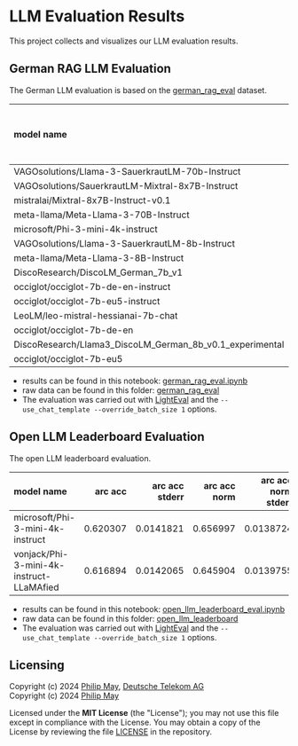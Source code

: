 # LLM Evaluation Results

This project collects and visualizes our LLM evaluation results.

## German RAG LLM Evaluation

The German LLM evaluation is based on the
[german_rag_eval](https://huggingface.co/datasets/deutsche-telekom/Ger-RAG-eval) dataset.

| model name                                               |   choose context by question acc |   choose question by context acc |   context question match acc |   question answer match acc |   all acc |   all acc stderr |
|:---------------------------------------------------------|---------------------------------:|---------------------------------:|-----------------------------:|----------------------------:|----------:|-----------------:|
| VAGOsolutions/Llama-3-SauerkrautLM-70b-Instruct          |                            0.998 |                            1     |                        0.973 |                       0.949 |   0.98    |       0.0033755  |
| VAGOsolutions/SauerkrautLM-Mixtral-8x7B-Instruct         |                            0.953 |                            0.998 |                        0.975 |                       0.974 |   0.975   |       0.00452096 |
| mistralai/Mixtral-8x7B-Instruct-v0.1                     |                            0.94  |                            0.998 |                        0.973 |                       0.973 |   0.971   |       0.00479586 |
| meta-llama/Meta-Llama-3-70B-Instruct                     |                            0.94  |                            1     |                        0.974 |                       0.946 |   0.965   |       0.00492486 |
| microsoft/Phi-3-mini-4k-instruct                         |                            0.847 |                            0.998 |                        0.965 |                       0.964 |   0.9435  |       0.00612787 |
| VAGOsolutions/Llama-3-SauerkrautLM-8b-Instruct           |                            0.928 |                            0.824 |                        0.982 |                       0.906 |   0.91    |       0.00841656 |
| meta-llama/Meta-Llama-3-8B-Instruct                      |                            0.725 |                            0.855 |                        0.977 |                       0.943 |   0.875   |       0.00933624 |
| DiscoResearch/DiscoLM_German_7b_v1                       |                            0.625 |                            0.991 |                        0.914 |                       0.927 |   0.86425 |       0.0088514  |
| occiglot/occiglot-7b-de-en-instruct                      |                            0.343 |                            0.994 |                        0.863 |                       0.969 |   0.79225 |       0.00845623 |
| occiglot/occiglot-7b-eu5-instruct                        |                            0.722 |                            0.982 |                        0.587 |                       0.814 |   0.77625 |       0.0115674  |
| LeoLM/leo-mistral-hessianai-7b-chat                      |                            0.865 |                            0.949 |                        0.735 |                       0.52  |   0.76725 |       0.0118855  |
| occiglot/occiglot-7b-de-en                               |                            0.453 |                            0.698 |                        0.501 |                       0.5   |   0.538   |       0.0154785  |
| DiscoResearch/Llama3_DiscoLM_German_8b_v0.1_experimental |                            0.303 |                            0.28  |                        0.751 |                       0.594 |   0.482   |       0.0144911  |
| occiglot/occiglot-7b-eu5                                 |                            0.327 |                            0.582 |                        0.5   |                       0.5   |   0.47725 |       0.0155215  |

- results can be found in this notebook: [german_rag_eval.ipynb](german_rag_eval.ipynb)
- raw data can be found in this folder: [german_rag_eval](german_rag_eval)
- The evaluation was carried out with [LightEval](https://github.com/huggingface/lighteval) and
the `--use_chat_template --override_batch_size 1` options.

## Open LLM Leaderboard Evaluation

The open LLM leaderboard evaluation.

| model name                               |   arc acc |   arc acc stderr |   arc acc norm |   arc acc norm stderr |   hellaswag acc |   hellaswag acc stderr |   hellaswag acc norm |   hellaswag acc norm stderr |   truthfulqa truthfulqa mc1 |   truthfulqa truthfulqa mc1 stderr |   truthfulqa truthfulqa mc2 |   truthfulqa truthfulqa mc2 stderr |   winogrande acc |   winogrande acc stderr |   gsm8k qem |   gsm8k qem stderr |   mmlu acc |   mmlu acc stderr |   all acc |   all acc stderr |   all acc norm |   all acc norm stderr |   all truthfulqa mc1 |   all truthfulqa mc1 stderr |   all truthfulqa mc2 |   all truthfulqa mc2 stderr |   all qem |   all qem stderr |
|:-----------------------------------------|----------:|-----------------:|---------------:|----------------------:|----------------:|-----------------------:|---------------------:|----------------------------:|----------------------------:|-----------------------------------:|----------------------------:|-----------------------------------:|-----------------:|------------------------:|------------:|-------------------:|-----------:|------------------:|----------:|-----------------:|---------------:|----------------------:|---------------------:|----------------------------:|---------------------:|----------------------------:|----------:|-----------------:|
| microsoft/Phi-3-mini-4k-instruct         |  0.620307 |        0.0141821 |       0.656997 |             0.0138724 |        0.610635 |             0.0048661  |             0.787791 |                  0.00408036 |                    0.440636 |                          0.0173797 |                    0.626144 |                          0.015784  |         0.716654 |               0.0126648 |    0.636088 |          0.0132525 |   0.686758 |         0.0326675 |  0.68488  |        0.0315626 |       0.722394 |            0.00897639 |             0.440636 |                   0.0173797 |             0.626144 |                   0.015784  |  0.636088 |        0.0132525 |
| vonjack/Phi-3-mini-4k-instruct-LLaMAfied |  0.616894 |        0.0142065 |       0.645904 |             0.0139755 |        0.609241 |             0.00486923 |             0.789385 |                  0.00406912 |                    0.462668 |                          0.0174546 |                    0.63262  |                          0.0158538 |         0.724546 |               0.0125557 |    0.63533  |          0.0132584 |   0.669958 |         0.0328833 |  0.668972 |        0.0317663 |       0.717645 |            0.00902229 |             0.462668 |                   0.0174546 |             0.63262  |                   0.0158538 |  0.63533  |        0.0132584 |

- results can be found in this notebook: [open_llm_leaderboard_eval.ipynb](open_llm_leaderboard_eval.ipynb)
- raw data can be found in this folder: [open_llm_leaderboard](open_llm_leaderboard)
- The evaluation was carried out with [LightEval](https://github.com/huggingface/lighteval) and
the `--use_chat_template --override_batch_size 1` options.

## Licensing

Copyright (c) 2024 [Philip May](https://philipmay.org), [Deutsche Telekom AG](https://www.telekom.de/)\
Copyright (c) 2024 [Philip May](https://philipmay.org)

Licensed under the **MIT License** (the "License"); you may not use this file except in compliance with the License.
You may obtain a copy of the License by reviewing the file
[LICENSE](https://github.com/telekom/llm_evaluation_results/blob/main/LICENSE) in the repository.
